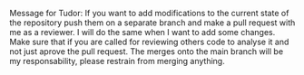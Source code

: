 Message for Tudor:
If you want to add modifications to the current state of the repository push them on a separate branch and make a pull request with me as a reviewer. I will do the same when I want to add some changes.
Make sure that if you are called for reviewing others code to analyse it and not just aprove the pull request.
The merges onto the main branch will be my responsability, please restrain from merging anything.
